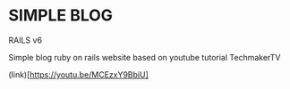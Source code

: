 # SIMPLE BLOG

RAILS v6 

Simple blog ruby on rails website based on youtube tutorial TechmakerTV

(link)[https://youtu.be/MCEzxY9BbiU]

